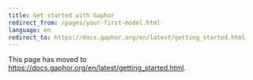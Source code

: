 ```yaml
---
title: Get started with Gaphor
redirect_from: /pages/your-first-model.html
language: en
redirect_to: https://docs.gaphor.org/en/latest/getting_started.html
---
```


This page has moved to https://docs.gaphor.org/en/latest/getting_started.html.
